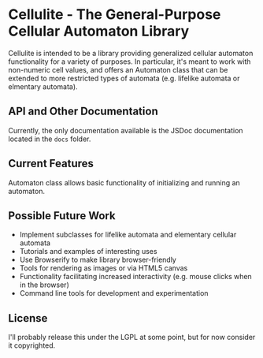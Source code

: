 # Cellulite - The General-Purpose Cellular Automaton Library
Cellulite is intended to be a library providing generalized cellular automaton functionality 
for a variety of purposes.  In particular, it's meant to work with non-numeric cell values, 
and offers an Automaton class that can be extended to more restricted types of automata 
(e.g. lifelike automata or elmentary automata).

## API and Other Documentation
Currently, the only documentation available is the JSDoc documentation located in
the `docs` folder.

## Current Features
Automaton class allows basic functionality of initializing and running an automaton.

## Possible Future Work
- Implement subclasses for lifelike automata and elementary cellular automata
- Tutorials and examples of interesting uses
- Use Browserify to make library browser-friendly
- Tools for rendering as images or via HTML5 canvas
- Functionality facilitating increased interactivity (e.g. mouse clicks when in the browser)
- Command line tools for development and experimentation

## License
I'll probably release this under the LGPL at some point, but for now consider it copyrighted.
